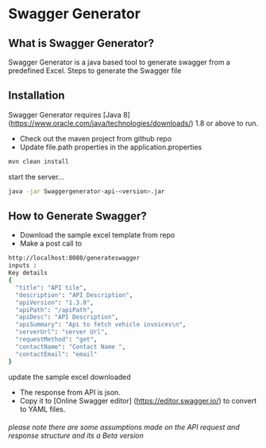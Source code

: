 # Swagger Generator
## What is Swagger Generator?
 Swagger Generator is a java based tool to generate swagger from a predefined Excel.
 Steps to generate the Swagger file

## Installation

Swagger Generator requires [Java 8] (https://www.oracle.com/java/technologies/downloads/) 1.8 or above to run.
- Check out the maven project from github repo
 - Update file.path properties in the application.properties
```sh
mvn clean install
```

start the server...

```sh
java -jar Swaggergenerator-api-<version>.jar
```
## How to Generate Swagger?
- Download the sample excel template from repo
- Make a post call to
```sh
http://localhost:8080/generateswagger
inputs : 
Key details
{
  "title": "API tile",
  "description": "API Description",
  "apiVersion": "1.3.0",
  "apiPath": "/apiPath",
  "apiDesc": "API Description",
  "apiSummary": "Api to fetch vehicle invoices\n",
  "serverUrl": "server Url",
  "requestMethod": "get",
  "contactName": "Contact Name ",
  "contactEmail": "email"
}
```
update the sample excel downloaded
- The response from API is json.
- Copy it to [Online Swagger editor] (https://editor.swagger.io/) to convert to YAML files.

###### please note there are some assumptions made on the API request and response structure and its a Beta version
